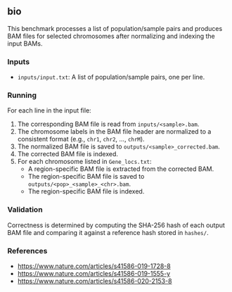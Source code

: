 ## bio

This benchmark processes a list of population/sample pairs and produces BAM files for selected chromosomes after normalizing and indexing the input BAMs.

### Inputs

- `inputs/input.txt`: A list of population/sample pairs, one per line.

### Running

For each line in the input file:

1. The corresponding BAM file is read from `inputs/<sample>.bam`.
2. The chromosome labels in the BAM file header are normalized to a consistent format (e.g., `chr1`, `chr2`, ..., `chrM`).
3. The normalized BAM file is saved to `outputs/<sample>_corrected.bam`.
4. The corrected BAM file is indexed.
5. For each chromosome listed in `Gene_locs.txt`:
   - A region-specific BAM file is extracted from the corrected BAM.
   - The region-specific BAM file is saved to `outputs/<pop>_<sample>_<chr>.bam`.
   - The region-specific BAM file is indexed.

### Validation

Correctness is determined by computing the SHA-256 hash of each output BAM file and comparing it against a reference hash stored in `hashes/`.

### References
- https://www.nature.com/articles/s41586-019-1728-8
- https://www.nature.com/articles/s41586-019-1555-y
- https://www.nature.com/articles/s41586-020-2153-8
